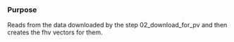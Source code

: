### Purpose

Reads from the data downloaded by the step 02_download_for_pv and then creates the fhv vectors for them.